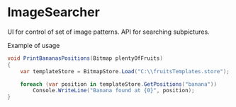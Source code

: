 # ImageSearcher

UI for control of set of image patterns. API for searching subpictures.

Example of usage
````csharp
void PrintBananasPositions(Bitmap plentyOfFruits)
{
	var templateStore = BitmapStore.Load("C:\\fruitsTemplates.store");

	foreach (var position in templateStore.GetPositions("banana"))
		Console.WriteLine("Banana found at {0}", position);
}
````